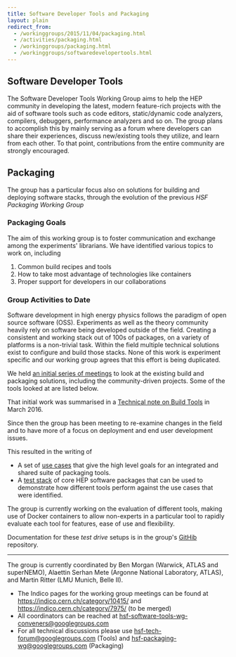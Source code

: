 ```yaml
---
title: Software Developer Tools and Packaging
layout: plain
redirect_from:
  - /workinggroups/2015/11/04/packaging.html
  - /activities/packaging.html
  - /workinggroups/packaging.html
  - /workinggroups/softwaredevelopertools.html
---
```


## Software Developer Tools

The Software Developer Tools Working Group aims to help the HEP community in developing the latest, modern feature-rich projects
with the aid of software tools such as code editors, static/dynamic code analyzers, compilers, debuggers, performance analyzers and so on.
The group plans to accomplish this by mainly serving as a forum where developers can share their experiences, discuss new/existing tools they utilize,
and learn from each other. To that point, contributions from the entire community are strongly encouraged.

## Packaging

The group has a particular focus also on solutions for building and deploying software stacks, through the evolution of the previous *HSF Packaging Working Group*

### Packaging Goals

The aim of this working group is to foster communication and exchange among the experiments' librarians. We have identified various topics to work on, including

  1. Common build recipes and tools
  2. How to take most advantage of technologies like containers
  3. Proper support for developers in our collaborations

### Group Activities to Date

Software development in high energy physics follows the paradigm of open source software (OSS). Experiments as well as the theory community heavily rely on software being developed outside of the field. Creating a consistent and working stack out of 100s of packages, on a variety of platforms is a non-trivial task. Within the field multiple technical solutions exist to configure and build those stacks. None of this work is experiment specific and our working group agrees that this effort is being duplicated.

We held [an initial series of meetings](https://indico.cern.ch/category/7975/)
to look at the existing build and packaging solutions, including the
community-driven projects. Some of the tools looked at are listed below.

That initial work was summarised in a [Technical note on Build Tools](/technical_notes.html)
in March 2016.

Since then the group has been meeting to re-examine changes in the field and to have
more of a focus on deployment and end user development issues.

This resulted in the writing of

* A set of [use cases](https://docs.google.com/document/d/1h-r3XPIXXxmr5tThIh6gu6VcXXRhBXtUuOv14ju3oTI/edit?usp=sharing)
that give the high level goals for an integrated and shared suite of packaging tools.
* A [test stack](https://docs.google.com/document/d/1LW8OsTFFA9QwsJ9fASkRoJ2E6Gk3UGnOQIcElCL8UCM/edit?usp=sharing)
of core HEP software packages that can be used to demonstrate how different
tools perform against the use cases that were identified.

The group is currently working on the evaluation of  different tools, making
use of Docker containers to allow non-experts in a particular tool to
rapidly evaluate each tool for features, ease of use and flexibility.

Documentation for these *test drive* setups is in the group's
[GitHib](https://github.com/HSF/packaging) repository.

---

The group is currently coordinated by Ben Morgan (Warwick, ATLAS and superNEMO), Alaettin Serhan Mete (Argonne National Laboratory, ATLAS), and Martin Ritter (LMU Munich, Belle II).

*  The Indico pages for the working group meetings can be found at <https://indico.cern.ch/category/10415/> and <https://indico.cern.ch/category/7975/> (to be merged)
*  All coordinators can be reached at <hsf-software-tools-wg-conveners@googlegroups.com>
*  For all technical discussions please use <hsf-tech-forum@googlegroups.com> (Tools) and <hsf-packaging-wg@googlegroups.com> (Packaging)
